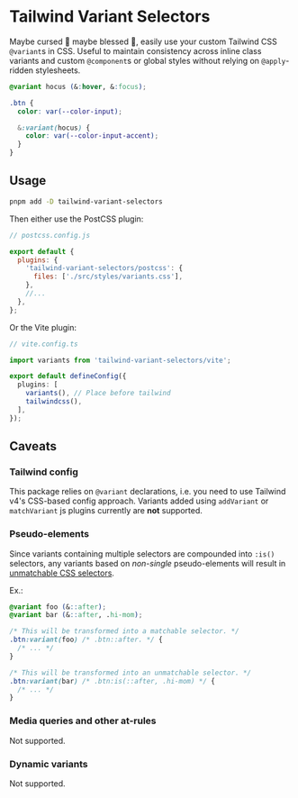 # Tailwind Variant Selectors

Maybe cursed 🤮 maybe blessed 🤩, easily use your custom Tailwind CSS `@variant`s in CSS. Useful to
maintain consistency across inline class variants and custom `@component`s or global styles without
relying on `@apply`-ridden stylesheets.

```css
@variant hocus (&:hover, &:focus);

.btn {
  color: var(--color-input);

  &:variant(hocus) {
    color: var(--color-input-accent);
  }
}
```

## Usage

```bash
pnpm add -D tailwind-variant-selectors
```

Then either use the PostCSS plugin:

```js
// postcss.config.js

export default {
  plugins: {
    'tailwind-variant-selectors/postcss': {
      files: ['./src/styles/variants.css'],
    },
    //...
  },
};
```

Or the Vite plugin:

```ts
// vite.config.ts

import variants from 'tailwind-variant-selectors/vite';

export default defineConfig({
  plugins: [
    variants(), // Place before tailwind
    tailwindcss(),
  ],
});
```

## Caveats

### Tailwind config

This package relies on `@variant` declarations, i.e. you need to use Tailwind v4's CSS-based config
approach. Variants added using `addVariant` or `matchVariant` js plugins currently are **not**
supported.

### Pseudo-elements

Since variants containing multiple selectors are compounded into `:is()` selectors, any variants
based on _non-single_ pseudo-elements will result in
[unmatchable CSS selectors](https://developer.mozilla.org/en-US/docs/Web/CSS/:is#is_does_not_select_pseudo-elements).

Ex.:

```css
@variant foo (&::after);
@variant bar (&::after, .hi-mom);

/* This will be transformed into a matchable selector. */
.btn:variant(foo) /* .btn::after. */ {
  /* ... */
}

/* This will be transformed into an unmatchable selector. */
.btn:variant(bar) /* .btn:is(::after, .hi-mom) */ {
  /* ... */
}
```

### Media queries and other at-rules

Not supported.

### Dynamic variants

Not supported.
